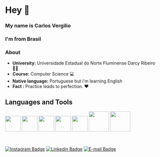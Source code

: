 # Hey 👋

### My name is Carlos Vergilio 
### I'm from Brasil 


### About

-  **University:** Universidade Estadual do Norte Fluminense Darcy Ribeiro 🧘‍♀️ 
-  **Course:** Computer Science 💻
-  **Native language:** Portuguese but i'm learning English 
-  **Fact :** Practice leads to perfection. :heart:


## Languages and Tools 

<p align="left">
  <img src="https://media3.giphy.com/media/kdFc8fubgS31b8DsVu/giphy.webp" width="50">
  <img src="https://media3.giphy.com/media/ln7z2eWriiQAllfVcn/200w.webp" width="50">
  <img src="https://i.giphy.com/media/IdyAQJVN2kVPNUrojM/200.webp" width="50">
  <img src="https://media.giphy.com/media/KzJkzjggfGN5Py6nkT/giphy.gif" width="50">
  <img src="https://media.giphy.com/media/4fTlkeFYy9z17PG2lj/giphy.gif" width="50">
  <img src="https://media.giphy.com/media/2L9pc5lWdH0040aaW6/giphy.gif" width="65">
  <img src="https://media.giphy.com/media/enF8vwzq7MbFFti2k7/giphy.gif" width="65">  
  
 
</p> 

<br>


[![Instagram Badge](https://img.shields.io/badge/-@giliover-6633cc?style=flat-square&logo=Instagram&logoColor=white&link=https://www.instagram.com/carlosvergilio_/)](https://www.instagram.com/carlosvergilio_/) 
[![Linkedin Badge](https://img.shields.io/badge/-Carlos%20Vergilio-6633cc?style=flat-square&logo=Linkedin&logoColor=white&link=https://www.linkedin.com/in/giliover/)](https://www.linkedin.com/in/giliover/) 
[![E-mail Badge](https://img.shields.io/badge/-giliover@hotmail.com-6633cc?style=flat-square&logo=email&logoColor=white&link=mailto:giliover@hotmail.com)](mailto:giliover@hotmail.com)

 
